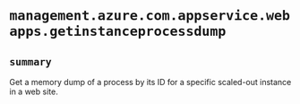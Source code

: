 # `management.azure.com.appservice.webapps.getinstanceprocessdump`

## `summary`
Get a memory dump of a process by its ID for a specific scaled-out instance in a web site.


